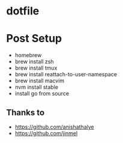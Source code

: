 
# dotfile

# Post Setup

* homebrew
* brew install zsh
* brew install tmux
* brew install reattach-to-user-namespace
* brew install macvim
* nvm install stable
* install go from source

## Thanks to

* https://github.com/anishathalye
* https://github.com/jinmel

